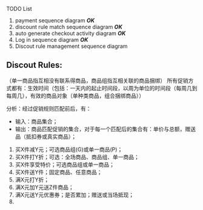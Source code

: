 TODO List
1. payment sequence diagram    ***OK***
2. discount rule match sequence diagram    ***OK***
3. auto generate checkout activity diagram   ***OK***
4. Log in sequence diagram   ***OK***
5. Discout rule management sequence diagram  


## Discout Rules:
（单一商品指互相没有联系得商品，商品组指互相关联的商品捆绑）
所有促销方式都有：生效时间（包括：一天内的起止时间段，以周为单位的时间段（每周几到每周几），有效的商品对象（单种类商品，组合捆绑商品））

分析：经过促销规则匹配前后，有：
- 输入：商品集合；
- 输出：商品匹配促销的集合，对于每一个匹配后的集合有：单价与总额，赠送品（抵扣券或真实商品）；

1. 买X件减Y元；可选商品组(G)或单一商品(P)；
2. 买X件打Y折；可选：全场商品、商品组、单一商品；
3. 买X件享受特价；可选商品组或单一商品；
4. 买X件送Y件；固定商品、任意商品；
5. 满X元打Y折；
6. 满X元加Y元送Z件商品；
7. 满X元送Y元优惠券；是否累加；赠送或当场抵现；
8.
